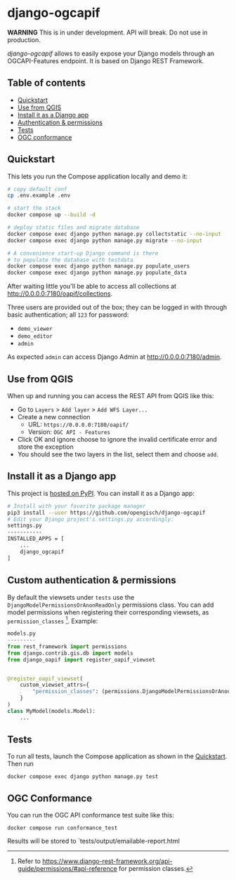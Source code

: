 # django-ogcapif

**WARNING** This is in under development. API will break. Do not use in production.

*django-ogcapif* allows to easily expose your Django models through an OGCAPI-Features endpoint. It is based on Django REST Framework.

## Table of contents
- [Quickstart](#quickstart)
- [Use from QGIS](#use-from-qgis)
- [Install it as a Django app](#install-it-as-a-django-app)
- [Authentication & permissions](#custom-authentication--permissions)
- [Tests](#tests)
- [OGC conformance](#ogc-conformance)

## Quickstart

This lets you run the Compose application locally and demo it:

```bash
# copy default conf
cp .env.example .env

# start the stack
docker compose up --build -d

# deploy static files and migrate database
docker compose exec django python manage.py collectstatic --no-input
docker compose exec django python manage.py migrate --no-input

# A convenience start-up Django command is there
# to populate the database with testdata
docker compose exec django python manage.py populate_users
docker compose exec django python manage.py populate_data
```
After waiting little you'll be able to access all collections at http://0.0.0.0:7180/oapif/collections.

Three users are provided out of the box; they can be logged in with through basic authentication; all `123` for password:
- `demo_viewer`
- `demo_editor`
- `admin`

As expected `admin` can access Django Admin at http://0.0.0.0:7180/admin.

## Use from QGIS

When up and running you can access the REST API from QGIS like this:

- Go to `Layers` > `Add layer` > `Add WFS Layer...`
- Create a new connection
  - URL: `https://0.0.0.0:7180/oapif/`
  - Version: `OGC API - Features`
- Click OK and ignore choose to ignore the invalid certificate error and store the exception
- You should see the two layers in the list, select them and choose `add`.

## Install it as a Django app

This project is [hosted on PyPI](https://pypi.org/project/django-ogcapif/). You can install it as a Django app:

```bash
# Install with your favorite package manager
pip3 install --user https://github.com/opengisch/django-ogcapif
# Edit your Django project's settings.py accordingly:
settings.py
-----------
INSTALLED_APPS = [
    ...
    django_ogcapif
]
```
## Custom authentication & permissions

By default the viewsets under `tests` use the `DjangoModelPermissionsOrAnonReadOnly` permissions class. You can add model permissions when registering their corresponding viewsets, as `permission_classes` [^1]. Example:

```python
models.py
---------
from rest_framework import permissions
from django.contrib.gis.db import models
from django_oapif import register_oapif_viewset


@register_oapif_viewset(
    custom_viewset_attrs={
        "permission_classes": (permissions.DjangoModelPermissionsOrAnonReadOnly,)
    }
)
class MyModel(models.Model):
    ...
```

[^1]: Refer to https://www.django-rest-framework.org/api-guide/permissions/#api-reference for permission classes.

## Tests

To run all tests, launch the Compose application as shown in the [Quickstart](#quickstart). Then run

    docker compose exec django python manage.py test


## OGC Conformance

You can run the OGC API conformance test suite like this:

```
docker compose run conformance_test
```

Results will be stored to `tests/output/emailable-report.html
